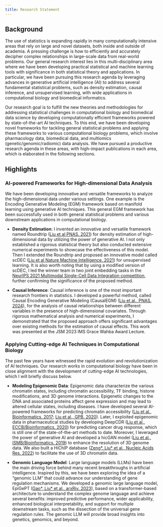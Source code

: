 ```yaml
---
title: Research Statement
---
```


## Background

The use of statistics is expanding rapidly in many computationally intensive areas that rely on large and novel datasets, both inside and outside of academia. A pressing challenge is how to efficiently and accurately decipher complex relationships in large-scale data from real-world problems. Our general research interest lies in this multi-disciplinary area where we have been developing practical statistical and machine learning tools with significance in both statistical theory and applications. In particular, we have been pursuing this research agenda by leveraging advances in generative artificial intelligence (AI) to address several fundamental statistical problems, such as density estimation, causal inference, and unsupervised learning, with wide applications in computational biology and biomedical informatics.

Our research goal is to fulfill the new theories and methodologies for addressing statistical challenges in computational biology and biomedical data science by developing computationally efficient frameworks powered by state-of-the-art AI techniques. To this end, we have been developing novel frameworks for tackling general statistical problems and applying these frameworks to various computational biology problems, which involve pharmacology data, biomedical data, and multiomics (genetic/genomic/radiomic) data analysis. We have pursued a productive research agenda in these areas, with high-impact publications in each area, which is elaborated in the following sections.

## Highlights

### AI-powered Frameworks for High-dimensional Data Analysis

We have been developing innovative and versatile frameworks to analyze the high-dimensional data under various settings. One example is the Encoding Generative Modeling (EGM) framework based on manifold learning using generative AI techniques. This general EGM framework has been successfully used in both general statistical problems and various downstream applications in computational biology. 

- **Density Estimation**: I invented an innovative and versatile framework named Roundtrip ([Liu et al PNAS. 2021](https://www.pnas.org/doi/10.1073/pnas.2101344118)) for density estimation of high-dimensional data by utilizing the power of generative AI. I not only established a rigorous statistical theory but also conducted extensive numerical experiments to showcase the effectiveness of this model. Then I extended the Roundtrip and proposed an innovative model called scDEC ([Liu et al Nature Machine Intelligence. 2021](https://www.nature.com/articles/s42256-021-00333-y)) for unsupervised learning. It is also worth noting that by using a modified version of scDEC, I led the winner team in two joint embedding tasks in the [NeurIPS 2021 Multimodal Single-Cell Data Integration competition](https://openproblems.bio/events/2021-09_neurips/), further confirming the significance of the proposed method.

- **Causal Inference**: Causal inference is one of the most important research frontiers in statistics. I developed a powerful method, called Causal Encoding Generative Modeling (CausalEGM) ([Liu et al., PNAS. 2024](https://www.pnas.org/doi/abs/10.1073/pnas.2322376121)), for the analysis of causal relationships between different variables in the presence of high-dimensional covariates. Through rigorous mathematical analysis and numerical experiments, I demonstrated that the proposed approach offers significant advantages over existing methods for the estimation of causal effects. This work was presented at the JSM 2023 IMS Grace Wahba Award Lecture.

### Applying Cutting-edge AI Techniques in Computational Biology

The past few years have witnessed the rapid evolution and revolutionization of AI techniques. Our research works in computational biology have been in close alignment with the development of cutting-edge AI technologies, which I will briefly discuss below.

- **Modeling Epigenomic Data**: Epigenomic data characterize the various chromatin states, including chromatin accessibility, TF binding, histone modifications, and 3D genome interactions. Epigenetic changes to the DNA and associated proteins affect gene expression and may lead to altered cellular states, including diseases. I have developed several AI-powered frameworks for predicting chromatin accessibility ([Liu et al., Bioinformatics. 2017](https://academic.oup.com/bioinformatics/article/34/5/732/4562336); [Liu et al., GPB. 2020](https://academic.oup.com/gpb/article/20/3/496/7198179)). Later, I exploited epigenomic data in pharmaceutical studies by developing DeepCDR ([Liu et al., ECCB/Bioinformatics. 2020](https://academic.oup.com/bioinformatics/article/36/Supplement_2/i911/6055929)) for predicting cancer drug response, which is still one of the state-of-the-art methods to date. Moreover, I leveraged the power of generative AI and developed a hicGAN model ([Liu et al., ISMB/Bioinformatics. 2019](https://academic.oup.com/bioinformatics/article/35/14/i99/5529246)) to enhance the resolution of 3D genome data. We also built a HiChIP database ([Zeng*, Liu* et al., Nucleic Acids Res. 2022](https://academic.oup.com/nar/advance-article/doi/10.1093/nar/gkac859/6754910)) to facilitate the use of 3D chromatin data.

- **Genomic Language Model**: Large language models (LLMs) have been the main driving force behind many recent breakthroughs in artificial intelligence. Inspired by this, we have been exploring the idea of a “genomic LLM” that could advance our understanding of gene regulation mechanisms. We developed a genomic large language model, EpiGePT ([Gao*, Liu* et al., arxRiv. 2023](https://www.biorxiv.org/content/10.1101/2023.07.15.549134v2)), based on a transformer-based architecture to understand the complex genome language and achieve several benefits: improved predictive performance, wider applicability, enhanced biological interpretability, and support for multiple downstream tasks, such as the dissection of the universal gene regulation rules. The genomic LLM will provide broad insights into genetics, genomics, and beyond.